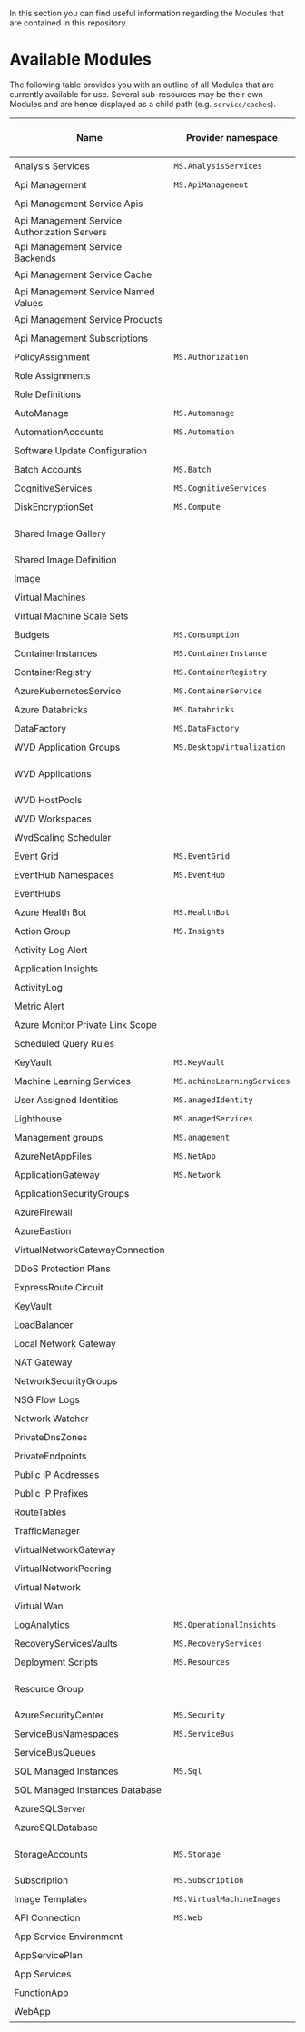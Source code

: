 In this section you can find useful information regarding the Modules that are contained in this repository.

# Available Modules
The following table provides you with an outline of all Modules that are currently available for use. Several sub-resources may be their own Modules and are hence displayed as a child path (e.g. `service/caches`).

| Name | Provider namespace | Resource Type | ARM / Bicep | Deploy |
| - | - | - | - | - |
| Analysis Services | `MS.AnalysisServices` | [servers](Microsoft.AnalysisServices/servers) | :heavy_check_mark: / | [Deploy] |
| Api Management | `MS.ApiManagement` | [service](Microsoft.ApiManagement/service) | :heavy_check_mark: / | [Deploy] |
| Api Management Service Apis | | [service/apis](Microsoft.ApiManagement/serviceResources/apis) | :heavy_check_mark: / | [Deploy] |
| Api Management Service Authorization Servers | | [service/authorizationServers](Microsoft.ApiManagement/serviceResources/authorizationServers) | :heavy_check_mark: / | [Deploy] |
| Api Management Service Backends | | [service/backends](Microsoft.ApiManagement/serviceResources/backends) | :heavy_check_mark: / | [Deploy] |
| Api Management Service Cache | | [service/caches](Microsoft.ApiManagement/serviceResources/caches) | :heavy_check_mark: / | [Deploy] |
| Api Management Service Named Values | | [service/namedValues](Microsoft.ApiManagement/serviceResources/namedValues) | :heavy_check_mark: / | [Deploy] |
| Api Management Service Products | | [service/products](Microsoft.ApiManagement/serviceResources/products) | :heavy_check_mark: / | [Deploy] |
| Api Management Subscriptions | | [service/subscriptions](Microsoft.ApiManagement/serviceResources/subscriptions) | :heavy_check_mark: / | [Deploy] |
| PolicyAssignment | `MS.Authorization` | [policyAssignments](Microsoft.Authorization/policyAssignments) | :heavy_check_mark: / | [Deploy] |
| Role Assignments | | [roleAssignments](Microsoft.Authorization/roleAssignments) | :heavy_check_mark: / | [Deploy] |
| Role Definitions | | [roleDefinitions](Microsoft.Authorization/roleDefinitions) | :heavy_check_mark: / | [Deploy] |
| AutoManage | `MS.Automanage` | [accounts](Microsoft.Automanage/accounts) | :heavy_check_mark: / | [Deploy] |
| AutomationAccounts | `MS.Automation` | [automationAccounts](Microsoft.Automation/automationAccounts) | :heavy_check_mark: / | [Deploy] |
| Software Update Configuration | | [automationAccounts/softwareUpdateConfigurations](Microsoft.Automation/automationAccountsResources/softwareUpdateConfigurations) | :heavy_check_mark: / | [Deploy] |
| Batch Accounts | `MS.Batch` | [batchAccounts](Microsoft.Batch/batchAccounts) | :heavy_check_mark: / | [Deploy] |
| CognitiveServices | `MS.CognitiveServices` | [accounts](Microsoft.CognitiveServices/accounts) | :heavy_check_mark: / | [Deploy] |
| DiskEncryptionSet | `MS.Compute` | [diskEncryptionSets](Microsoft.Compute/diskEncryptionSets) | :heavy_check_mark: / | [Deploy] |
| Shared Image Gallery | | [galleries](Microsoft.Compute/galleries) | :heavy_check_mark: / :heavy_check_mark:  | [Deploy] |
| Shared Image Definition | | [galleries/images](Microsoft.Compute/galleriesResources/images) | :heavy_check_mark: / | [Deploy] |
| Image | | [images](Microsoft.Compute/images) | :heavy_check_mark: / | [Deploy] |
| Virtual Machines | | [virtualMachines](Microsoft.Compute/virtualMachines) | :heavy_check_mark: / | [Deploy] |
| Virtual Machine Scale Sets | | [virtualMachineScaleSets](Microsoft.Compute/virtualMachineScaleSets) | :heavy_check_mark: / | [Deploy] |
| Budgets | `MS.Consumption` | [budgets](Microsoft.Consumption/budgets) | :heavy_check_mark: / | [Deploy] |
| ContainerInstances | `MS.ContainerInstance` | [containerGroups](Microsoft.ContainerInstance/containerGroups) | :heavy_check_mark: / | [Deploy] |
| ContainerRegistry | `MS.ContainerRegistry` | [registries](Microsoft.ContainerRegistry/registries) | :heavy_check_mark: / | [Deploy] |
| AzureKubernetesService | `MS.ContainerService` | [managedClusters](Microsoft.ContainerService/managedClusters) | :heavy_check_mark: / | [Deploy] |
| Azure Databricks | `MS.Databricks` | [workspaces](Microsoft.Databricks/workspaces) | :heavy_check_mark: / | [Deploy] |
| DataFactory | `MS.DataFactory` | [factories](Microsoft.DataFactory/factories) | :heavy_check_mark: / | [Deploy] |
| WVD Application Groups | `MS.DesktopVirtualization` | [applicationgroups](Microsoft.DesktopVirtualization/applicationgroups) | :heavy_check_mark: / | [Deploy] |
| WVD Applications | | [applicationGroups/applications](Microsoft.DesktopVirtualization/applicationGroupsResources/applications) | :heavy_check_mark: / :heavy_check_mark:  | [Deploy] |
| WVD HostPools | | [hostpools](Microsoft.DesktopVirtualization/hostpools) | :heavy_check_mark: / | [Deploy] |
| WVD Workspaces | | [workspaces](Microsoft.DesktopVirtualization/workspaces) | :heavy_check_mark: / | [Deploy] |
| WvdScaling Scheduler | | [wvdScalingScheduler](Microsoft.DesktopVirtualization/wvdScalingScheduler) | :heavy_check_mark: / | [Deploy] |
| Event Grid | `MS.EventGrid` | [topics](Microsoft.EventGrid/topics) | :heavy_check_mark: / | [Deploy] |
| EventHub Namespaces | `MS.EventHub` | [namespaces](Microsoft.EventHub/namespaces) | :heavy_check_mark: / | [Deploy] |
| EventHubs | | [namespaces/eventhubs](Microsoft.EventHub/namespacesResources/eventhubs) | :heavy_check_mark: / | [Deploy] |
| Azure Health Bot | `MS.HealthBot` | [healthBots](Microsoft.HealthBot/healthBots) | :heavy_check_mark: / | [Deploy] |
| Action Group | `MS.Insights` | [actionGroups](Microsoft.Insights/actionGroups) | :heavy_check_mark: / | [Deploy] |
| Activity Log Alert | | [activityLogAlerts](Microsoft.Insights/activityLogAlerts) | :heavy_check_mark: / | [Deploy] |
| Application Insights | | [components](Microsoft.Insights/components) | :heavy_check_mark: / | [Deploy] |
| ActivityLog | | [diagnosticSettings](Microsoft.Insights/diagnosticSettings) | :heavy_check_mark: / | [Deploy] |
| Metric Alert | | [metricAlerts](Microsoft.Insights/metricAlerts) | :heavy_check_mark: / | [Deploy] |
| Azure Monitor Private Link Scope | | [privateLinkScopes](Microsoft.Insights/privateLinkScopes) | :heavy_check_mark: / | [Deploy] |
| Scheduled Query Rules | | [scheduledQueryRules](Microsoft.Insights/scheduledQueryRules) | :heavy_check_mark: / | [Deploy] |
| KeyVault | `MS.KeyVault` | [vaults](Microsoft.KeyVault/vaults) | :heavy_check_mark: / | [Deploy] |
| Machine Learning Services | `MS.achineLearningServices` | [workspaces](Microsoft.MachineLearningServices/workspaces) | :heavy_check_mark: / | [Deploy] |
| User Assigned Identities | `MS.anagedIdentity` | [userAssignedIdentities](Microsoft.ManagedIdentity/userAssignedIdentities) | :heavy_check_mark: / | [Deploy] |
| Lighthouse | `MS.anagedServices` | [registrationDefinitions](Microsoft.ManagedServices/registrationDefinitions) | :heavy_check_mark: / | [Deploy] |
| Management groups | `MS.anagement` | [managementGroups](Microsoft.Management/managementGroups) | :heavy_check_mark: / | [Deploy] |
| AzureNetAppFiles | `MS.NetApp` | [netAppAccounts](Microsoft.NetApp/netAppAccounts) | :heavy_check_mark: / | [Deploy] |
| ApplicationGateway | `MS.Network` | [applicationGateways](Microsoft.Network/applicationGateways) | :heavy_check_mark: / | [Deploy] |
| ApplicationSecurityGroups | | [applicationSecurityGroups](Microsoft.Network/applicationSecurityGroups) | :heavy_check_mark: / | [Deploy] |
| AzureFirewall | | [azureFirewalls](Microsoft.Network/azureFirewalls) | :heavy_check_mark: / | [Deploy] |
| AzureBastion | | [bastionHosts](Microsoft.Network/bastionHosts) | :heavy_check_mark: / | [Deploy] |
| VirtualNetworkGatewayConnection | | [connections](Microsoft.Network/connections) | :heavy_check_mark: / | [Deploy] |
| DDoS Protection Plans | | [ddosProtectionPlans](Microsoft.Network/ddosProtectionPlans) | :heavy_check_mark: / | [Deploy] |
| ExpressRoute Circuit | | [expressRouteCircuits](Microsoft.Network/expressRouteCircuits) | :heavy_check_mark: / | [Deploy] |
| KeyVault | | [ipGroups](Microsoft.Network/ipGroups) | :heavy_check_mark: / | [Deploy] |
| LoadBalancer | | [loadBalancers](Microsoft.Network/loadBalancers) | :heavy_check_mark: / | [Deploy] |
| Local Network Gateway | | [localNetworkGateways](Microsoft.Network/localNetworkGateways) | :heavy_check_mark: / | [Deploy] |
| NAT Gateway | | [natGateways](Microsoft.Network/natGateways) | :heavy_check_mark: / | [Deploy] |
| NetworkSecurityGroups | | [networkSecurityGroups](Microsoft.Network/networkSecurityGroups) | :heavy_check_mark: / | [Deploy] |
| NSG Flow Logs | | [networkWatcherFlowLogs](Microsoft.Network/networkWatcherFlowLogs) | :heavy_check_mark: / | [Deploy] |
| Network Watcher | | [networkWatchers](Microsoft.Network/networkWatchers) | :heavy_check_mark: / | [Deploy] |
| PrivateDnsZones | | [privateDnsZones](Microsoft.Network/privateDnsZones) | :heavy_check_mark: / | [Deploy] |
| PrivateEndpoints | | [privateEndpoints](Microsoft.Network/privateEndpoints) | :heavy_check_mark: / | [Deploy] |
| Public IP Addresses | | [publicIPAddresses](Microsoft.Network/publicIPAddresses) | :heavy_check_mark: / | [Deploy] |
| Public IP Prefixes | | [publicIPPrefixes](Microsoft.Network/publicIPPrefixes) | :heavy_check_mark: / | [Deploy] |
| RouteTables | | [routeTables](Microsoft.Network/routeTables) | :heavy_check_mark: / | [Deploy] |
| TrafficManager | | [trafficmanagerprofiles](Microsoft.Network/trafficmanagerprofiles) | :heavy_check_mark: / | [Deploy] |
| VirtualNetworkGateway | | [virtualNetworkGateways](Microsoft.Network/virtualNetworkGateways) | :heavy_check_mark: / | [Deploy] |
| VirtualNetworkPeering | | [virtualNetworkPeerings](Microsoft.Network/virtualNetworkPeerings) | :heavy_check_mark: / | [Deploy] |
| Virtual Network | | [virtualNetworks](Microsoft.Network/virtualNetworks) | :heavy_check_mark: / | [Deploy] |
| Virtual Wan | | [virtualWans](Microsoft.Network/virtualWans) | :heavy_check_mark: / | [Deploy] |
| LogAnalytics | `MS.OperationalInsights` | [workspaces](Microsoft.OperationalInsights/workspaces) | :heavy_check_mark: / | [Deploy] |
| RecoveryServicesVaults | `MS.RecoveryServices` | [vaults](Microsoft.RecoveryServices/vaults) | :heavy_check_mark: / | [Deploy] |
| Deployment Scripts | `MS.Resources` | [deploymentScripts](Microsoft.Resources/deploymentScripts) | :heavy_check_mark: / | [Deploy] |
| Resource Group | | [resourceGroups](Microsoft.Resources/resourceGroups) | :heavy_check_mark: / :heavy_check_mark:  | [Deploy] |
| AzureSecurityCenter | `MS.Security` | [azureSecurityCenter](Microsoft.Security/azureSecurityCenter) | :heavy_check_mark: / | [Deploy] |
| ServiceBusNamespaces | `MS.ServiceBus` | [namespaces](Microsoft.ServiceBus/namespaces) | :heavy_check_mark: / | [Deploy] |
| ServiceBusQueues | | [namespaces/queues](Microsoft.ServiceBus/namespacesResources/queues) | :heavy_check_mark: / | [Deploy] |
| SQL Managed Instances | `MS.Sql` | [managedInstances](Microsoft.Sql/managedInstances) | :heavy_check_mark: / | [Deploy] |
| SQL Managed Instances Database | | [managedInstances/databases](Microsoft.Sql/managedInstancesResources/databases) | :heavy_check_mark: / | [Deploy] |
| AzureSQLServer | | [servers](Microsoft.Sql/servers) | :heavy_check_mark: / | [Deploy] |
| AzureSQLDatabase | | [servers/databases](Microsoft.Sql/serversResources/databases) | :heavy_check_mark: / | [Deploy] |
| StorageAccounts | `MS.Storage` | [storageAccounts](Microsoft.Storage/storageAccounts) | :heavy_check_mark: / :heavy_check_mark:  | [Deploy] |
| Subscription | `MS.Subscription` | [aliases](Microsoft.Subscription/aliases) | :heavy_check_mark: / | [Deploy] |
| Image Templates | `MS.VirtualMachineImages` | [imageTemplates](Microsoft.VirtualMachineImages/imageTemplates) | :heavy_check_mark: / | [Deploy] |
| API Connection | `MS.Web` | [connections](Microsoft.Web/connections) | :heavy_check_mark: / | [Deploy] |
| App Service Environment | | [hostingEnvironments](Microsoft.Web/hostingEnvironments) | :heavy_check_mark: / | [Deploy] |
| AppServicePlan | | [serverfarms](Microsoft.Web/serverfarms) | :heavy_check_mark: / | [Deploy] |
| App Services | | [sites/appService](Microsoft.Web/sites/appService) | :heavy_check_mark: / | [Deploy] |
| FunctionApp | | [sites/functionApp](Microsoft.Web/sites/functionApp) | :heavy_check_mark: / | [Deploy] |
| WebApp | | [sites/webApp](Microsoft.Web/sites/webApp) | :heavy_check_mark: / | [Deploy] |